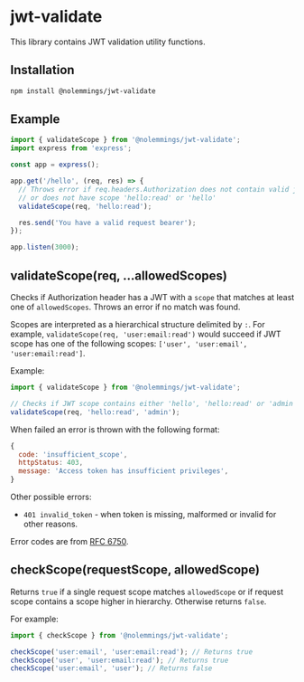 # jwt-validate

This library contains JWT validation utility functions.

## Installation

```sh
npm install @nolemmings/jwt-validate
```

## Example

```js
import { validateScope } from '@nolemmings/jwt-validate';
import express from 'express';

const app = express();

app.get('/hello', (req, res) => {
  // Throws error if req.headers.Authorization does not contain valid jwt
  // or does not have scope 'hello:read' or 'hello'
  validateScope(req, 'hello:read');

  res.send('You have a valid request bearer');
});

app.listen(3000);
```

## validateScope(req, ...allowedScopes)

Checks if Authorization header has a JWT with a `scope` that matches at least one of `allowedScopes`. Throws an error if no match was found.

Scopes are interpreted as a hierarchical structure delimited by `:`. For example, `validateScope(req, 'user:email:read')` would succeed if JWT scope has one of the following scopes: `['user', 'user:email', 'user:email:read']`.

Example:

```js
import { validateScope } from '@nolemmings/jwt-validate';

// Checks if JWT scope contains either 'hello', 'hello:read' or 'admin'
validateScope(req, 'hello:read', 'admin');
```

When failed an error is thrown with the following format:

```js
{
  code: 'insufficient_scope',
  httpStatus: 403,
  message: 'Access token has insufficient privileges',
}
```

Other possible errors:

- `401 invalid_token` - when token is missing, malformed or invalid for other reasons.

Error codes are from [RFC 6750](https://tools.ietf.org/html/rfc6750).

## checkScope(requestScope, allowedScope)

Returns `true` if a single request scope matches `allowedScope` or if request scope contains a scope higher in hierarchy. Otherwise returns `false`.

For example:

```js
import { checkScope } from '@nolemmings/jwt-validate';

checkScope('user:email', 'user:email:read'); // Returns true
checkScope('user', 'user:email:read'); // Returns true
checkScope('user:email', 'user'); // Returns false
```
